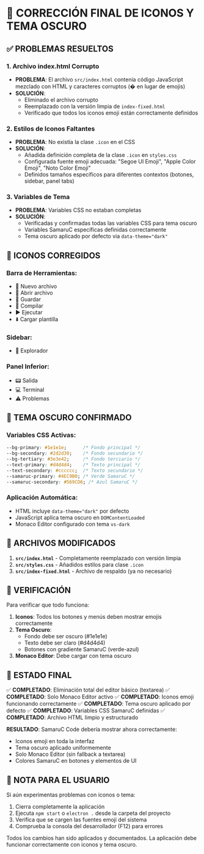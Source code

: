 # 🔧 CORRECCIÓN FINAL DE ICONOS Y TEMA OSCURO

## ✅ PROBLEMAS RESUELTOS

### 1. Archivo index.html Corrupto
- **PROBLEMA**: El archivo `src/index.html` contenía código JavaScript mezclado con HTML y caracteres corruptos (� en lugar de emojis)
- **SOLUCIÓN**: 
  - Eliminado el archivo corrupto
  - Reemplazado con la versión limpia de `index-fixed.html`
  - Verificado que todos los iconos emoji están correctamente definidos

### 2. Estilos de Iconos Faltantes
- **PROBLEMA**: No existía la clase `.icon` en el CSS
- **SOLUCIÓN**: 
  - Añadida definición completa de la clase `.icon` en `styles.css`
  - Configurada fuente emoji adecuada: "Segoe UI Emoji", "Apple Color Emoji", "Noto Color Emoji"
  - Definidos tamaños específicos para diferentes contextos (botones, sidebar, panel tabs)

### 3. Variables de Tema
- **PROBLEMA**: Variables CSS no estaban completas
- **SOLUCIÓN**: 
  - Verificadas y confirmadas todas las variables CSS para tema oscuro
  - Variables SamaruC específicas definidas correctamente
  - Tema oscuro aplicado por defecto via `data-theme="dark"`

## 🎨 ICONOS CORREGIDOS

### Barra de Herramientas:
- 📄 Nuevo archivo
- 📁 Abrir archivo  
- 💾 Guardar
- 🔨 Compilar
- ▶️ Ejecutar
- ⬇️ Cargar plantilla

### Sidebar:
- 📂 Explorador

### Panel Inferior:
- 📟 Salida
- 💻 Terminal
- ⚠️ Problemas

## 🌙 TEMA OSCURO CONFIRMADO

### Variables CSS Activas:
```css
--bg-primary: #1e1e1e;      /* Fondo principal */
--bg-secondary: #2d2d30;    /* Fondo secundario */
--bg-tertiary: #3e3e42;     /* Fondo terciario */
--text-primary: #d4d4d4;    /* Texto principal */
--text-secondary: #cccccc;  /* Texto secundario */
--samaruc-primary: #4EC9B0; /* Verde SamaruC */
--samaruc-secondary: #569CD6; /* Azul SamaruC */
```

### Aplicación Automática:
- HTML incluye `data-theme="dark"` por defecto
- JavaScript aplica tema oscuro en `DOMContentLoaded`
- Monaco Editor configurado con tema `vs-dark`

## 📁 ARCHIVOS MODIFICADOS

1. **`src/index.html`** - Completamente reemplazado con versión limpia
2. **`src/styles.css`** - Añadidos estilos para clase `.icon`
3. **`src/index-fixed.html`** - Archivo de respaldo (ya no necesario)

## 🧪 VERIFICACIÓN

Para verificar que todo funciona:

1. **Iconos**: Todos los botones y menús deben mostrar emojis correctamente
2. **Tema Oscuro**: 
   - Fondo debe ser oscuro (#1e1e1e)
   - Texto debe ser claro (#d4d4d4)
   - Botones con gradiente SamaruC (verde-azul)
3. **Monaco Editor**: Debe cargar con tema oscuro

## 🚀 ESTADO FINAL

✅ **COMPLETADO**: Eliminación total del editor básico (textarea)
✅ **COMPLETADO**: Solo Monaco Editor activo
✅ **COMPLETADO**: Iconos emoji funcionando correctamente
✅ **COMPLETADO**: Tema oscuro aplicado por defecto
✅ **COMPLETADO**: Variables CSS SamaruC definidas
✅ **COMPLETADO**: Archivo HTML limpio y estructurado

**RESULTADO**: SamaruC Code debería mostrar ahora correctamente:
- Iconos emoji en toda la interfaz
- Tema oscuro aplicado uniformemente
- Solo Monaco Editor (sin fallback a textarea)
- Colores SamaruC en botones y elementos de UI

## 📝 NOTA PARA EL USUARIO

Si aún experimentas problemas con iconos o tema:

1. Cierra completamente la aplicación
2. Ejecuta `npm start` o `electron .` desde la carpeta del proyecto
3. Verifica que se cargen las fuentes emoji del sistema
4. Comprueba la consola del desarrollador (F12) para errores

Todos los cambios han sido aplicados y documentados. La aplicación debe funcionar correctamente con iconos y tema oscuro.
